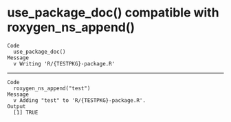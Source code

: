 # use_package_doc() compatible with roxygen_ns_append()

    Code
      use_package_doc()
    Message
      v Writing 'R/{TESTPKG}-package.R'

---

    Code
      roxygen_ns_append("test")
    Message
      v Adding "test" to 'R/{TESTPKG}-package.R'.
    Output
      [1] TRUE

